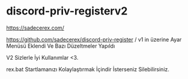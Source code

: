 # discord-priv-registerv2


https://sadecerex.com/ 

https://github.com/sadecerex/discord-priv-register / v1 in üzerine Ayar Menüsü Eklendi Ve Bazı Düzeltmeler Yapıldı

V2 Sizlerle İyi Kullanımlar <3.

rex.bat Startlamanızı Kolaylaştırmak İçindir İsterseniz Silebilirsiniz.
